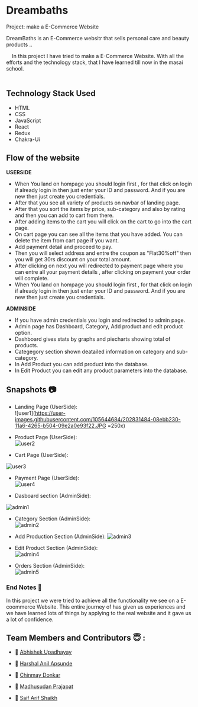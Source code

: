 # Dreambaths

Project: make a E-Commerce Website

DreamBaths is an E-Commerce websitr that sells personal care and beauty products ..

&nbsp;&nbsp;&nbsp;&#160;In this project I have tried to make a E-Commerce Website. With all the efforts and the technology stack, that I have learned till now in the masai school.<br><br>

## Technology Stack Used

- HTML
- CSS
- JavaScript
- React
- Redux
- Chakra-Ui

## Flow of the website

<b>USERSIDE</b>

- When You land on hompage you should login first , for that click on login if already login in then just enter your ID and password. And if you are new then just create you credentials.
- After that you see all variety of products on navbar of landing page.
- After that you sort the items by price, sub-category and also by rating and then you can add to cart from there.
- After adding items to the cart you will click on the cart to go into the cart page.
- On cart page you can see all the items that you have added. You can delete the item from cart page if you want.
- Add payment detail and proceed to pay.
- Then you will select address and entre the coupon as "Flat30%off" then you will get 30rs discount on your total amount.
- After clicking on next you will redirected to payment page where you can entre all your payment details , after clicking on payment your order will complete.
- When You land on hompage you should login first , for that click on login if already login in then just enter your ID and password. And if you are new then just create you credentials.

<b>ADMINSIDE</b>

- If you have admin credentials you login and redirected to admin page.
- Admin page has Dashboard, Category, Add product and edit product option.
- Dashboard gives stats by graphs and piecharts showing total of products.
- Categegory section shown deatailed information on category and sub-category.
- In Add Product you can add product into the database.
- In Edit Product you can edit any product parameters into the database.

## Snapshots 📷

- Landing Page (UserSide):<br/>
  ![user1](https://user-images.githubusercontent.com/105644684/202831484-08ebb230-11a6-4265-b504-09e2a0e93f22.JPG =250x)

- Product Page (UserSide):<br/>
  ![user2](https://user-images.githubusercontent.com/105644684/202831467-fe6e0554-02e2-42b1-affe-3c0814dfe733.JPG)

- Cart Page (UserSide):<br/>

![user3](https://user-images.githubusercontent.com/105644684/202831469-85e878e3-1b9a-4b6a-a0b4-bcd2eaad9470.JPG)

- Payment Page (UserSide):<br/>
  ![user4](https://user-images.githubusercontent.com/105644684/202831471-f3e256e4-fff0-4acf-8faf-7ab5045c25b5.JPG)

- Dasboard section (AdminSide):<br/>

![admin1](https://user-images.githubusercontent.com/105644684/202831472-65eb3730-0696-4f10-9721-f8c91ef0d449.JPG)

- Category Section (AdminSide):<br/>
  ![admin2](https://user-images.githubusercontent.com/105644684/202831473-73ad6639-8848-42c5-8eff-a3d494200c75.JPG)

- Add Production Section (AdminSide):
  ![admin3](https://user-images.githubusercontent.com/105644684/202831474-10b6dd09-6fbf-407f-92fe-8dbbf65ba7aa.JPG)

- Edit Product Section (AdminSide):<br/>
  ![admin4](https://user-images.githubusercontent.com/105644684/202831476-a3b00510-314e-42a1-a267-040561ca7654.JPG)

- Orders Section (AdminSide):<br/>
  ![admin5](https://user-images.githubusercontent.com/105644684/202831480-054525e8-e7a5-4c14-a424-bbc2357a6cc9.JPG)

### End Notes 📑

In this project we were tried to achieve all the functionality we see on a E-coommerce Website. This entire journey of has given us experiences and we have learned lots of things by applying to the real website and it gave us a lot of confidence.

## Team Members and Contributors 😇 :

- 👤 [Abhishek Upadhayay](https://github.com/arupadhyay25)

- 👤 [Harshal Anil Apsunde](https://github.com/HARSHAL-AP)
- 👤 [Chinmay Donkar](https://github.com/chinmaydonkar)
- 👤 [Madhusudan Prajapat](https://github.com/Madhusudan0906)

- 👤 [Saif Arif Shaikh](https://github.com/Saif-sk5417)
